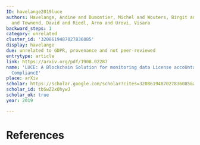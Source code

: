 ```yaml
---
ID: havelange2019luce
authors: Havelange, Andine and Dumontier, Michel and Wouters, Birgit and Linde, Jona
  and Townend, David and Riedl, Arno and Urovi, Visara
backward_steps: 1
category: unrelated
cluster_id: '3208619487027836085'
display: havelange
due: unrelated to GDPR, provenance and not peer-reviewed
entrytype: article
link: https://arxiv.org/pdf/1908.02287
name: 'LUCE: A Blockchain Solution for monitoring data License accoUntability and
  CompliancE'
place: arXiv
scholar: https://scholar.google.com/scholar?cites=3208619487027836085&as_sdt=2005&sciodt=0,5&hl=en
scholar_id: tbSwZ2xOhywJ
scholar_ok: true
year: 2019

---
```


# References

